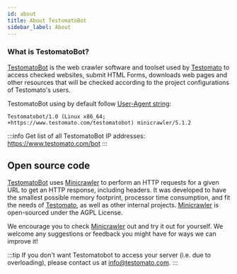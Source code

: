 ```yaml
---
id: about
title: About TestomatoBot
sidebar_label: About
---
```


### What is TestomatoBot?

[TestomatoBot](https://www.testomato.com/bot) is the web crawler software and toolset used by [Testomato](https://www.testomato.com)
to access checked websites, submit HTML Forms, downloads web pages and other resources that will be checked according to the 
project configurations of Testomato's users.

TestomatoBot using by default follow [User-Agent string](https://developer.mozilla.org/en-US/docs/Web/HTTP/Headers/User-Agent):

```text
Testomatobot/1.0 (Linux x86_64; +https://www.testomato.com/testomatobot) minicrawler/5.1.2
```

:::info
   Get list of all TestomatoBot IP addresses: https://www.testomato.com/bot
:::

## Open source code

[TestomatoBot](https://www.testomato.com/bot) uses [Minicrawler](https://github.com/testomato/minicrawler) to perform an HTTP requests for a given 
URL to get an HTTP response, including headers. It was developed to have the smallest possible memory footprint, processor time consumption, 
and fit the needs of [Testomato](https://www.testomato.com), as well as other internal projects. [Minicrawler](https://github.com/testomato/minicrawler) 
is open-sourced under the AGPL License.

We encourage you to check [Minicrawler](https://github.com/testomato/minicrawler) out and try it out for yourself. 
We welcome any suggestions or feedback you might have for ways we can improve it!

:::tip
   If you don't want Testomatobot to access your server (i.e. due to overloading), please contact us at [info@testomato.com](mailto:info@testomato.com).
:::